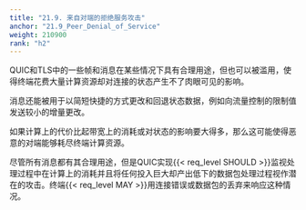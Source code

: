 ```yaml
---
title: "21.9. 来自对端的拒绝服务攻击"
anchor: "21.9_Peer_Denial_of_Service"
weight: 210900
rank: "h2"
---
```


QUIC和TLS中的一些帧和消息在某些情况下具有合理用途，但也可以被滥用，使得终端花费大量计算资源却对连接的状态产生不了肉眼可见的影响。

消息还能被用于以简短快捷的方式更改和回退状态数据，例如向流量控制的限制值发送较小的增量更改。

如果计算上的代价比起带宽上的消耗或对状态的影响要大得多，那么这可能使得恶意的对端能够耗尽终端计算资源。

尽管所有消息都有其合理用途，但是QUIC实现{{< req_level SHOULD >}}监视处理过程中在计算上的消耗并且将任何投入巨大却产出低下的数据包处理过程视作潜在的攻击。终端{{< req_level MAY >}}用连接错误或数据包的丢弃来响应这种情况。
